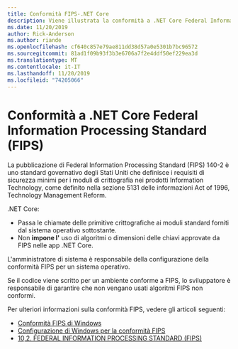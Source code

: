 ```yaml
---
title: Conformità FIPS-.NET Core
description: Viene illustrata la conformità a .NET Core Federal Information Processing Standard (FIPS).
ms.date: 11/20/2019
author: Rick-Anderson
ms.author: riande
ms.openlocfilehash: cf640c857e79ae811dd38d57a0e5301b7bc96572
ms.sourcegitcommit: 81ad1f09b93f3b3e6706a7f2e4ddf50ef229ea3d
ms.translationtype: MT
ms.contentlocale: it-IT
ms.lasthandoff: 11/20/2019
ms.locfileid: "74205066"
---
```

# <a name="net-core-federal-information-processing-standard-fips-compliance"></a>Conformità a .NET Core Federal Information Processing Standard (FIPS)

La pubblicazione di Federal Information Processing Standard (FIPS) 140-2 è uno standard governativo degli Stati Uniti che definisce i requisiti di sicurezza minimi per i moduli di crittografia nei prodotti Information Technology, come definito nella sezione 5131 delle informazioni Act of 1996, Technology Management Reform.

.NET Core:

* Passa le chiamate delle primitive crittografiche ai moduli standard forniti dal sistema operativo sottostante.
* Non **impone l'** uso di algoritmi o dimensioni delle chiavi approvate da FIPS nelle app .NET Core.

L'amministratore di sistema è responsabile della configurazione della conformità FIPS per un sistema operativo.

Se il codice viene scritto per un ambiente conforme a FIPS, lo sviluppatore è responsabile di garantire che non vengano usati algoritmi FIPS non conformi.

Per ulteriori informazioni sulla conformità FIPS, vedere gli articoli seguenti:

* [Conformità FIPS di Windows](/windows/security/threat-protection/fips-140-validation)
* [Configurazione di Windows per la conformità FIPS](/windows/security/threat-protection/security-policy-settings/system-cryptography-use-fips-compliant-algorithms-for-encryption-hashing-and-signing)
* [10,2. FEDERAL INFORMATION PROCESSING STANDARD (FIPS)](https://access.redhat.com/documentation/red_hat_enterprise_linux/6/html/security_guide/sect-security_guide-federal_standards_and_regulations-federal_information_processing_standard)
